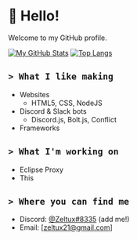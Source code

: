 # 👋 Hello!
Welcome to my GitHub profile.

[![My GitHub Stats](https://github-readme-stats.vercel.app/api?username=ZeltuxDev)](https://github.com/ZeltuxDev)
[![Top Langs](https://github-readme-stats.vercel.app/api/top-langs/?username=ZeltuxDev&layout=compact)](https://github.com/ZeltuxDev)


## `> What I like making`
 - Websites
   - HTML5, CSS, NodeJS
 - Discord & Slack bots
   - Discord.js, Bolt.js, Conflict
 - Frameworks

## `> What I'm working on`
 - Eclipse Proxy
 - This

## `> Where you can find me`
 - Discord: [@Zeltux#8335](https://discord.com/users/933504543960989726) (add me!)
 - Email: [zeltux21@gmail.com]
